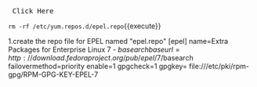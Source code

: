 <pre> Click Here </pre>
`rm -rf /etc/yum.repos.d/epel.repo`{{execute}}

1.create the repo file for EPEL named "epel.repo"
[epel]
name=Extra Packages for Enterprise Linux 7 - $basearch
baseurl=http://download.fedoraproject.org/pub/epel/7/$basearch
failovermethod=priority
enable=1
gpgcheck=1 
gpgkey= file:///etc/pki/rpm-gpg/RPM-GPG-KEY-EPEL-7


